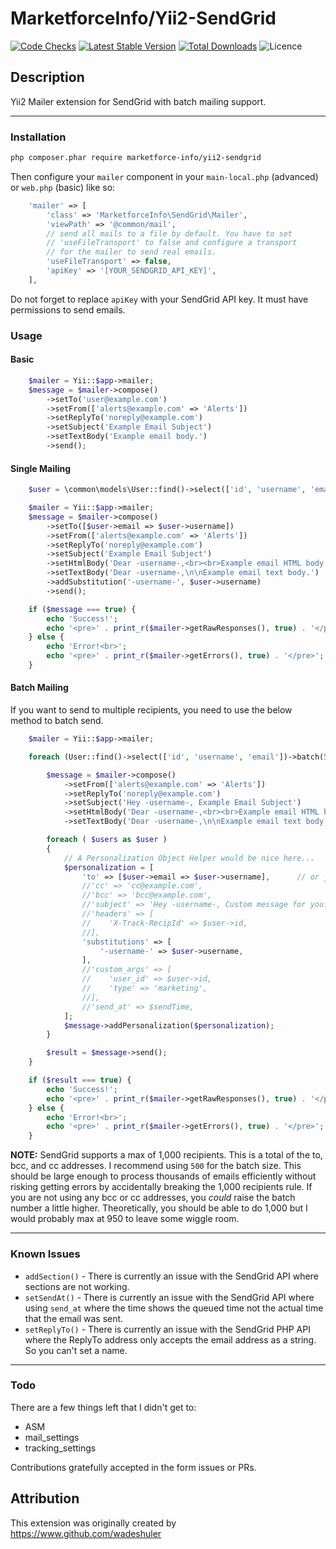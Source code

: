 # MarketforceInfo/Yii2-SendGrid

[![Code Checks](https://img.shields.io/github/workflow/status/marketforce-info/yii2-sendgrid/code-checks)](https://github.com/marketforce-info/yii2-sendgrid/actions/workflows/code-checks.yml)
[![Latest Stable Version](https://img.shields.io/github/v/release/marketforce-info/yii2-sendgrid)](https://github.com/marketforce-info/yii2-sendgrid/releases)
[![Total Downloads](https://img.shields.io/packagist/dt/marketforce-info/yii2-sendgrid)](https://packagist.org/packages/marketforce-info/yii2-sendgrid)
![Licence](https://img.shields.io/github/license/marketforce-info/yii2-sendgrid.svg)

## Description
Yii2 Mailer extension for SendGrid with batch mailing support.

---

### Installation

```bash
php composer.phar require marketforce-info/yii2-sendgrid
```

Then configure your `mailer` component in your `main-local.php` (advanced) or `web.php` (basic) like so:
```php
    'mailer' => [
        'class' => 'MarketforceInfo\SendGrid\Mailer',
        'viewPath' => '@common/mail',
        // send all mails to a file by default. You have to set
        // 'useFileTransport' to false and configure a transport
        // for the mailer to send real emails.
        'useFileTransport' => false,
        'apiKey' => '[YOUR_SENDGRID_API_KEY]',
    ],
```

Do not forget to replace `apiKey` with your SendGrid API key. It must have permissions to send emails.

### Usage

#### Basic

```php
    $mailer = Yii::$app->mailer;
    $message = $mailer->compose()
        ->setTo('user@example.com')
        ->setFrom(['alerts@example.com' => 'Alerts'])
        ->setReplyTo('noreply@example.com')
        ->setSubject('Example Email Subject')
        ->setTextBody('Example email body.')
        ->send();
```

#### Single Mailing

```php
    $user = \common\models\User::find()->select(['id', 'username', 'email'])->where(['id' => 1])->one();

    $mailer = Yii::$app->mailer;
    $message = $mailer->compose()
        ->setTo([$user->email => $user->username])
        ->setFrom(['alerts@example.com' => 'Alerts'])
        ->setReplyTo('noreply@example.com')
        ->setSubject('Example Email Subject')
        ->setHtmlBody('Dear -username-,<br><br>Example email HTML body.')
        ->setTextBody('Dear -username-,\n\nExample email text body.')
        ->addSubstitution('-username-', $user->username)
        ->send();

    if ($message === true) {
        echo 'Success!';
        echo '<pre>' . print_r($mailer->getRawResponses(), true) . '</pre>';
    } else {
        echo 'Error!<br>';
        echo '<pre>' . print_r($mailer->getErrors(), true) . '</pre>';
    }
```

#### Batch Mailing

If you want to send to multiple recipients, you need to use the below method to batch send.
```php
    $mailer = Yii::$app->mailer;

    foreach (User::find()->select(['id', 'username', 'email'])->batch(500) as $users) {

        $message = $mailer->compose()
            ->setFrom(['alerts@example.com' => 'Alerts'])
            ->setReplyTo('noreply@example.com')
            ->setSubject('Hey -username-, Example Email Subject')
            ->setHtmlBody('Dear -username-,<br><br>Example email HTML body.')
            ->setTextBody('Dear -username-,\n\nExample email text body.')

        foreach ( $users as $user )
        {
            // A Personalization Object Helper would be nice here...
            $personalization = [
                'to' => [$user->email => $user->username],      // or just `email@example.com`
                //'cc' => 'cc@example.com',
                //'bcc' => 'bcc@example.com',
                //'subject' => 'Hey -username-, Custom message for you!',
                //'headers' => [
                //    'X-Track-RecipId' => $user->id,
                //],
                'substitutions' => [
                    '-username-' => $user->username,
                ],
                //'custom_args' => [
                //    'user_id' => $user->id,
                //    'type' => 'marketing',
                //],
                //'send_at' => $sendTime,
            ];
            $message->addPersonalization($personalization);
        }

        $result = $message->send();
    }

    if ($result === true) {
        echo 'Success!';
        echo '<pre>' . print_r($mailer->getRawResponses(), true) . '</pre>';
    } else {
        echo 'Error!<br>';
        echo '<pre>' . print_r($mailer->getErrors(), true) . '</pre>';
    }
```

**NOTE:** SendGrid supports a max of 1,000 recipients. This is a total of the to, bcc, and cc addresses. I recommend using `500` for the batch size. This should be large enough to process thousands of emails efficiently without risking getting errors by accidentally breaking the 1,000 recipients rule. If you are not using any bcc or cc addresses, you *could* raise the batch number a little higher. Theoretically, you should be able to do 1,000 but I would probably max at 950 to leave some wiggle room.

---

### Known Issues

- `addSection()` - There is currently an issue with the SendGrid API where sections are not working.
- `setSendAt()` - There is currently an issue with the SendGrid API where using `send_at` where the time shows the queued time not the actual time that the email was sent.
- `setReplyTo()` - There is currently an issue with the SendGrid PHP API where the ReplyTo address only accepts the email address as a string. So you can't set a name.

---

### Todo

There are a few things left that I didn't get to:

- ASM
- mail_settings
- tracking_settings

Contributions gratefully accepted in the form issues or PRs.

## Attribution
This extension was originally created by https://www.github.com/wadeshuler
